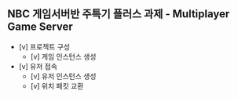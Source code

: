 ## NBC 게임서버반 주특기 플러스 과제 - Multiplayer Game Server

- [v]  프로젝트 구성
    - [v]  게임 인스턴스 생성
- [v]  유저 접속
    - [v]  유저 인스턴스 생성
    - [v]  위치 패킷 교환